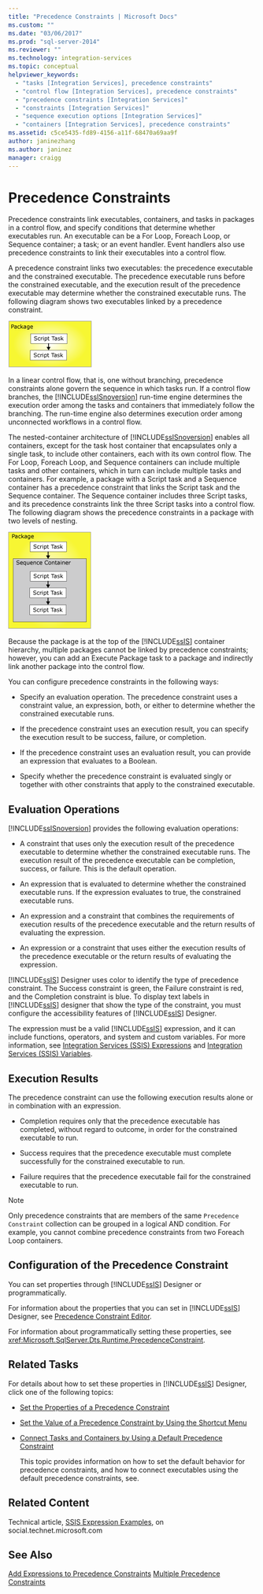 ```yaml
---
title: "Precedence Constraints | Microsoft Docs"
ms.custom: ""
ms.date: "03/06/2017"
ms.prod: "sql-server-2014"
ms.reviewer: ""
ms.technology: integration-services
ms.topic: conceptual
helpviewer_keywords: 
  - "tasks [Integration Services], precedence constraints"
  - "control flow [Integration Services], precedence constraints"
  - "precedence constraints [Integration Services]"
  - "constraints [Integration Services]"
  - "sequence execution options [Integration Services]"
  - "containers [Integration Services], precedence constraints"
ms.assetid: c5ce5435-fd89-4156-a11f-68470a69aa9f
author: janinezhang
ms.author: janinez
manager: craigg
---
```

# Precedence Constraints
  Precedence constraints link executables, containers, and tasks in packages in a control flow, and specify conditions that determine whether executables run. An executable can be a For Loop, Foreach Loop, or Sequence container; a task; or an event handler. Event handlers also use precedence constraints to link their executables into a control flow.

 A precedence constraint links two executables: the precedence executable and the constrained executable. The precedence executable runs before the constrained executable, and the execution result of the precedence executable may determine whether the constrained executable runs. The following diagram shows two executables linked by a precedence constraint.

 ![Executables connected by a precedence constraint](../media/ssis-pcsimple.gif "Executables connected by a precedence constraint")

 In a linear control flow, that is, one without branching, precedence constraints alone govern the sequence in which tasks run. If a control flow branches, the [!INCLUDE[ssISnoversion](../../../includes/ssisnoversion-md.md)] run-time engine determines the execution order among the tasks and containers that immediately follow the branching. The run-time engine also determines execution order among unconnected workflows in a control flow.

 The nested-container architecture of [!INCLUDE[ssISnoversion](../../../includes/ssisnoversion-md.md)] enables all containers, except for the task host container that encapsulates only a single task, to include other containers, each with its own control flow. The For Loop, Foreach Loop, and Sequence containers can include multiple tasks and other containers, which in turn can include multiple tasks and containers. For example, a package with a Script task and a Sequence container has a precedence constraint that links the Script task and the Sequence container. The Sequence container includes three Script tasks, and its precedence constraints link the three Script tasks into a control flow. The following diagram shows the precedence constraints in a package with two levels of nesting.

 ![Precedence contraints in a package](../media/mw-dts-12.gif "Precedence contraints in a package")

 Because the package is at the top of the [!INCLUDE[ssIS](../../../includes/ssis-md.md)] container hierarchy, multiple packages cannot be linked by precedence constraints; however, you can add an Execute Package task to a package and indirectly link another package into the control flow.

 You can configure precedence constraints in the following ways:

-   Specify an evaluation operation. The precedence constraint uses a constraint value, an expression, both, or either to determine whether the constrained executable runs.

-   If the precedence constraint uses an execution result, you can specify the execution result to be success, failure, or completion.

-   If the precedence constraint uses an evaluation result, you can provide an expression that evaluates to a Boolean.

-   Specify whether the precedence constraint is evaluated singly or together with other constraints that apply to the constrained executable.

## Evaluation Operations
 [!INCLUDE[ssISnoversion](../../../includes/ssisnoversion-md.md)] provides the following evaluation operations:

-   A constraint that uses only the execution result of the precedence executable to determine whether the constrained executable runs. The execution result of the precedence executable can be completion, success, or failure. This is the default operation.

-   An expression that is evaluated to determine whether the constrained executable runs. If the expression evaluates to true, the constrained executable runs.

-   An expression and a constraint that combines the requirements of execution results of the precedence executable and the return results of evaluating the expression.

-   An expression or a constraint that uses either the execution results of the precedence executable or the return results of evaluating the expression.

 [!INCLUDE[ssIS](../../../includes/ssis-md.md)] Designer uses color to identify the type of precedence constraint. The Success constraint is green, the Failure constraint is red, and the Completion constraint is blue. To display text labels in [!INCLUDE[ssIS](../../../includes/ssis-md.md)] designer that show the type of the constraint, you must configure the accessibility features of [!INCLUDE[ssIS](../../../includes/ssis-md.md)] Designer.

 The expression must be a valid [!INCLUDE[ssIS](../../../includes/ssis-md.md)] expression, and it can include functions, operators, and system and custom variables. For more information, see [Integration Services &#40;SSIS&#41; Expressions](../expressions/integration-services-ssis-expressions.md) and [Integration Services &#40;SSIS&#41; Variables](../integration-services-ssis-variables.md).

## Execution Results
 The precedence constraint can use the following execution results alone or in combination with an expression.

-   Completion requires only that the precedence executable has completed, without regard to outcome, in order for the constrained executable to run.

-   Success requires that the precedence executable must complete successfully for the constrained executable to run.

-   Failure requires that the precedence executable fail for the constrained executable to run.

> [!NOTE]
>  Only precedence constraints that are members of the same `Precedence Constraint` collection can be grouped in a logical AND condition. For example, you cannot combine precedence constraints from two Foreach Loop containers.

## Configuration of the Precedence Constraint
 You can set properties through [!INCLUDE[ssIS](../../../includes/ssis-md.md)] Designer or programmatically.

 For information about the properties that you can set in [!INCLUDE[ssIS](../../../includes/ssis-md.md)] Designer, see [Precedence Constraint Editor](../precedence-constraint-editor.md).

 For information about programmatically setting these properties, see <xref:Microsoft.SqlServer.Dts.Runtime.PrecedenceConstraint>.

## Related Tasks
 For details about how to set these properties in [!INCLUDE[ssIS](../../../includes/ssis-md.md)] Designer, click one of the following topics:

-   [Set the Properties of a Precedence Constraint](../set-the-properties-of-a-precedence-constraint.md)

-   [Set the Value of a Precedence Constraint by Using the Shortcut Menu](../set-the-value-of-a-precedence-constraint-by-using-the-shortcut-menu.md)

-   [Connect Tasks and Containers by Using a Default Precedence Constraint](../connect-tasks-and-containers-by-using-a-default-precedence-constraint.md)

     This topic provides information on how to set the default behavior for precedence constraints, and how to connect executables using the default precedence constraints, see.

## Related Content
 Technical article, [SSIS Expression Examples](https://go.microsoft.com/fwlink/?LinkId=220761), on social.technet.microsoft.com

## See Also
 [Add Expressions to Precedence Constraints](../add-expressions-to-precedence-constraints.md) 
 [Multiple Precedence Constraints](../multiple-precedence-constraints.md)


